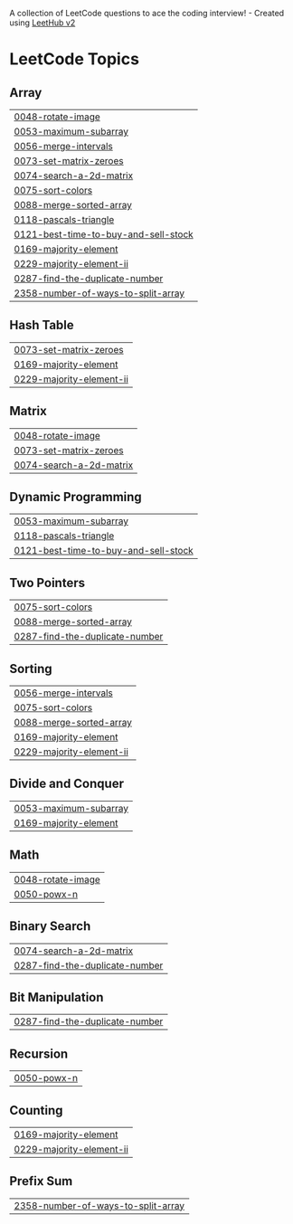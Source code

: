 A collection of LeetCode questions to ace the coding interview! - Created using [LeetHub v2](https://github.com/arunbhardwaj/LeetHub-2.0)
<!---LeetCode Topics Start-->
# LeetCode Topics
## Array
|  |
| ------- |
| [0048-rotate-image](https://github.com/Anusree02/Leetcode/tree/master/0048-rotate-image) |
| [0053-maximum-subarray](https://github.com/Anusree02/Leetcode/tree/master/0053-maximum-subarray) |
| [0056-merge-intervals](https://github.com/Anusree02/Leetcode/tree/master/0056-merge-intervals) |
| [0073-set-matrix-zeroes](https://github.com/Anusree02/Leetcode/tree/master/0073-set-matrix-zeroes) |
| [0074-search-a-2d-matrix](https://github.com/Anusree02/Leetcode/tree/master/0074-search-a-2d-matrix) |
| [0075-sort-colors](https://github.com/Anusree02/Leetcode/tree/master/0075-sort-colors) |
| [0088-merge-sorted-array](https://github.com/Anusree02/Leetcode/tree/master/0088-merge-sorted-array) |
| [0118-pascals-triangle](https://github.com/Anusree02/Leetcode/tree/master/0118-pascals-triangle) |
| [0121-best-time-to-buy-and-sell-stock](https://github.com/Anusree02/Leetcode/tree/master/0121-best-time-to-buy-and-sell-stock) |
| [0169-majority-element](https://github.com/Anusree02/Leetcode/tree/master/0169-majority-element) |
| [0229-majority-element-ii](https://github.com/Anusree02/Leetcode/tree/master/0229-majority-element-ii) |
| [0287-find-the-duplicate-number](https://github.com/Anusree02/Leetcode/tree/master/0287-find-the-duplicate-number) |
| [2358-number-of-ways-to-split-array](https://github.com/Anusree02/Leetcode/tree/master/2358-number-of-ways-to-split-array) |
## Hash Table
|  |
| ------- |
| [0073-set-matrix-zeroes](https://github.com/Anusree02/Leetcode/tree/master/0073-set-matrix-zeroes) |
| [0169-majority-element](https://github.com/Anusree02/Leetcode/tree/master/0169-majority-element) |
| [0229-majority-element-ii](https://github.com/Anusree02/Leetcode/tree/master/0229-majority-element-ii) |
## Matrix
|  |
| ------- |
| [0048-rotate-image](https://github.com/Anusree02/Leetcode/tree/master/0048-rotate-image) |
| [0073-set-matrix-zeroes](https://github.com/Anusree02/Leetcode/tree/master/0073-set-matrix-zeroes) |
| [0074-search-a-2d-matrix](https://github.com/Anusree02/Leetcode/tree/master/0074-search-a-2d-matrix) |
## Dynamic Programming
|  |
| ------- |
| [0053-maximum-subarray](https://github.com/Anusree02/Leetcode/tree/master/0053-maximum-subarray) |
| [0118-pascals-triangle](https://github.com/Anusree02/Leetcode/tree/master/0118-pascals-triangle) |
| [0121-best-time-to-buy-and-sell-stock](https://github.com/Anusree02/Leetcode/tree/master/0121-best-time-to-buy-and-sell-stock) |
## Two Pointers
|  |
| ------- |
| [0075-sort-colors](https://github.com/Anusree02/Leetcode/tree/master/0075-sort-colors) |
| [0088-merge-sorted-array](https://github.com/Anusree02/Leetcode/tree/master/0088-merge-sorted-array) |
| [0287-find-the-duplicate-number](https://github.com/Anusree02/Leetcode/tree/master/0287-find-the-duplicate-number) |
## Sorting
|  |
| ------- |
| [0056-merge-intervals](https://github.com/Anusree02/Leetcode/tree/master/0056-merge-intervals) |
| [0075-sort-colors](https://github.com/Anusree02/Leetcode/tree/master/0075-sort-colors) |
| [0088-merge-sorted-array](https://github.com/Anusree02/Leetcode/tree/master/0088-merge-sorted-array) |
| [0169-majority-element](https://github.com/Anusree02/Leetcode/tree/master/0169-majority-element) |
| [0229-majority-element-ii](https://github.com/Anusree02/Leetcode/tree/master/0229-majority-element-ii) |
## Divide and Conquer
|  |
| ------- |
| [0053-maximum-subarray](https://github.com/Anusree02/Leetcode/tree/master/0053-maximum-subarray) |
| [0169-majority-element](https://github.com/Anusree02/Leetcode/tree/master/0169-majority-element) |
## Math
|  |
| ------- |
| [0048-rotate-image](https://github.com/Anusree02/Leetcode/tree/master/0048-rotate-image) |
| [0050-powx-n](https://github.com/Anusree02/Leetcode/tree/master/0050-powx-n) |
## Binary Search
|  |
| ------- |
| [0074-search-a-2d-matrix](https://github.com/Anusree02/Leetcode/tree/master/0074-search-a-2d-matrix) |
| [0287-find-the-duplicate-number](https://github.com/Anusree02/Leetcode/tree/master/0287-find-the-duplicate-number) |
## Bit Manipulation
|  |
| ------- |
| [0287-find-the-duplicate-number](https://github.com/Anusree02/Leetcode/tree/master/0287-find-the-duplicate-number) |
## Recursion
|  |
| ------- |
| [0050-powx-n](https://github.com/Anusree02/Leetcode/tree/master/0050-powx-n) |
## Counting
|  |
| ------- |
| [0169-majority-element](https://github.com/Anusree02/Leetcode/tree/master/0169-majority-element) |
| [0229-majority-element-ii](https://github.com/Anusree02/Leetcode/tree/master/0229-majority-element-ii) |
## Prefix Sum
|  |
| ------- |
| [2358-number-of-ways-to-split-array](https://github.com/Anusree02/Leetcode/tree/master/2358-number-of-ways-to-split-array) |
<!---LeetCode Topics End-->